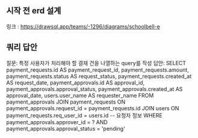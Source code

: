 ## 시작 전 erd 설계

링크 : https://drawsql.app/teams/-1296/diagrams/schoolbell-e

## 쿼리 답안

질문: 특정 사용자가 처리해야 할 결재 건을 나열하는 query를 작성
답안:
SELECT
payment_requests.id AS payment_request_id,
payment_requests.amount,
payment_requests.status AS request_status,
payment_requests.created_at AS request_date,
payment_approvals.id AS approval_id,
payment_approvals.approval_status,
payment_approvals.created_at AS approval_date,
users.user_name AS requester_name
FROM
payment_approvals
JOIN
payment_requests ON payment_approvals.request_id = payment_requests.id
JOIN
users ON payment_requests.req_user_id = users.id -- 요청자 정보
WHERE
payment_approvals.approver_id = ?
AND payment_approvals.approval_status = 'pending'
